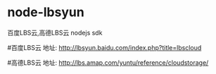 # node-lbsyun
百度LBS云,高德LBS云 nodejs sdk

#百度LBS云 
地址: http://lbsyun.baidu.com/index.php?title=lbscloud

#高德LBS云
地址: http://lbs.amap.com/yuntu/reference/cloudstorage/

